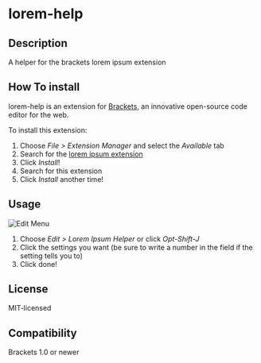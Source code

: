 lorem-help
==========

Description
-----------

A helper for the brackets lorem ipsum extension

How To install
--------------
lorem-help is an extension for [Brackets](https://github.com/adobe/brackets/), an innovative open-source code editor for the web.

To install this extension:

1. Choose _File > Extension Manager_ and select the _Available_ tab
2. Search for the [lorem ipsum extension](https://github.com/lkcampbell/brackets-lorem-ipsum)
3. Click _Install_!
4. Search for this extension
5. Click _Install_ another time!

Usage
-----
![Edit Menu](https://github.com/trey-warner/lorem-help/blob/master/Edit%20Menu.png?raw=true)
1. Choose _Edit > Lorem Ipsum Helper_ or click _Opt-Shift-J_
2. Click the settings you want (be sure to write a number in the field if the setting tells you to)
3. Click done!

License
-------
MIT-licensed

Compatibility
-------------
Brackets 1.0 or newer
